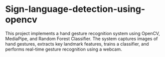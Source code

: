 # Sign-language-detection-using-opencv
This project implements a hand gesture recognition system using OpenCV, MediaPipe, and Random Forest Classifier. The system captures images of hand gestures, extracts key landmark features, trains a classifier, and performs real-time gesture recognition using a webcam.
